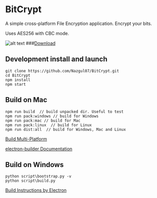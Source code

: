 # BitCrypt
A simple cross-platform File Encryption application. Encrypt your bits.

Uses AES256 with CBC mode.

![alt text](https://raw.githubusercontent.com/Nazgul07/BitCrypt/master/Screenshot.PNG "ScreenShot")
###[Download](https://github.com/Nazgul07/BitCrypt/releases)

## Development install and launch
```
git clone https://github.com/Nazgul07/BitCrypt.git
cd BitCrypt
npm install
npm start
```

## Build on Mac
```
npm run build  // build unpacked dir. Useful to test
npm run pack:windows // build for Windows
npm run pack:mac // build for Mac
npm run pack:linux  // build for Linux
npm run dist:all  // build for Windows, Mac and Linux
```
[Build Multi-Platform](https://github.com/electron-userland/electron-builder/wiki/Multi-Platform-Build)

[electron-builder Documentation](https://www.npmjs.com/package/electron-builder)

## Build on Windows
```
python script\bootstrap.py -v
python script\build.py
```
[Build Instructions by Electron](http://electron.atom.io/docs/development/build-instructions-windows)

